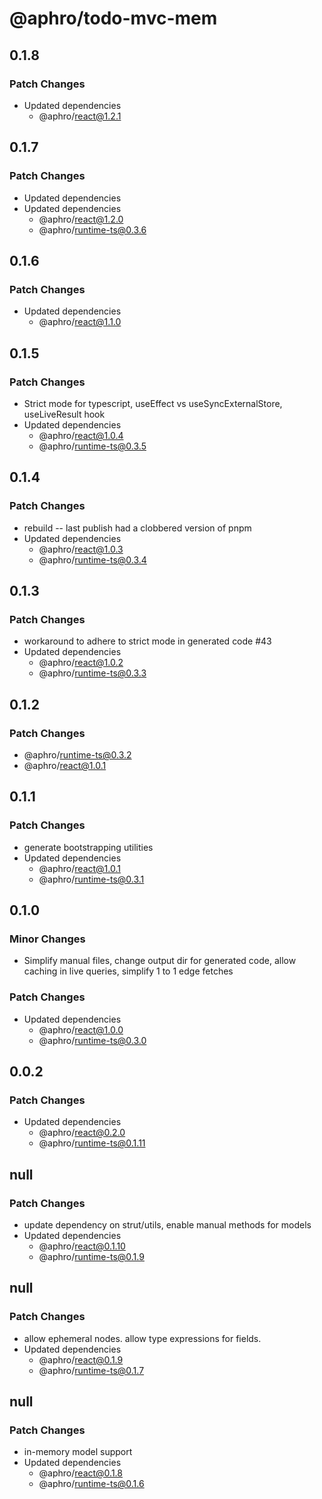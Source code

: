 # @aphro/todo-mvc-mem

## 0.1.8

### Patch Changes

- Updated dependencies
  - @aphro/react@1.2.1

## 0.1.7

### Patch Changes

- Updated dependencies
- Updated dependencies
  - @aphro/react@1.2.0
  - @aphro/runtime-ts@0.3.6

## 0.1.6

### Patch Changes

- Updated dependencies
  - @aphro/react@1.1.0

## 0.1.5

### Patch Changes

- Strict mode for typescript, useEffect vs useSyncExternalStore, useLiveResult hook
- Updated dependencies
  - @aphro/react@1.0.4
  - @aphro/runtime-ts@0.3.5

## 0.1.4

### Patch Changes

- rebuild -- last publish had a clobbered version of pnpm
- Updated dependencies
  - @aphro/react@1.0.3
  - @aphro/runtime-ts@0.3.4

## 0.1.3

### Patch Changes

- workaround to adhere to strict mode in generated code #43
- Updated dependencies
  - @aphro/react@1.0.2
  - @aphro/runtime-ts@0.3.3

## 0.1.2

### Patch Changes

- @aphro/runtime-ts@0.3.2
- @aphro/react@1.0.1

## 0.1.1

### Patch Changes

- generate bootstrapping utilities
- Updated dependencies
  - @aphro/react@1.0.1
  - @aphro/runtime-ts@0.3.1

## 0.1.0

### Minor Changes

- Simplify manual files, change output dir for generated code, allow caching in live queries, simplify 1 to 1 edge fetches

### Patch Changes

- Updated dependencies
  - @aphro/react@1.0.0
  - @aphro/runtime-ts@0.3.0

## 0.0.2

### Patch Changes

- Updated dependencies
  - @aphro/react@0.2.0
  - @aphro/runtime-ts@0.1.11

## null

### Patch Changes

- update dependency on strut/utils, enable manual methods for models
- Updated dependencies
  - @aphro/react@0.1.10
  - @aphro/runtime-ts@0.1.9

## null

### Patch Changes

- allow ephemeral nodes. allow type expressions for fields.
- Updated dependencies
  - @aphro/react@0.1.9
  - @aphro/runtime-ts@0.1.7

## null

### Patch Changes

- in-memory model support
- Updated dependencies
  - @aphro/react@0.1.8
  - @aphro/runtime-ts@0.1.6
